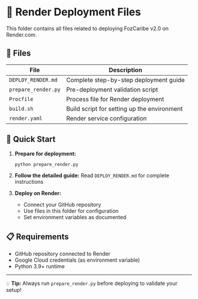 # 🚀 Render Deployment Files

This folder contains all files related to deploying FozCaribe v2.0 on Render.com.

## 📁 Files

| File | Description |
|------|-------------|
| `DEPLOY_RENDER.md` | Complete step-by-step deployment guide |
| `prepare_render.py` | Pre-deployment validation script |
| `Procfile` | Process file for Render deployment |
| `build.sh` | Build script for setting up the environment |
| `render.yaml` | Render service configuration |

## 🎯 Quick Start

1. **Prepare for deployment:**
   ```bash
   python prepare_render.py
   ```

2. **Follow the detailed guide:**
   Read `DEPLOY_RENDER.md` for complete instructions

3. **Deploy on Render:**
   - Connect your GitHub repository
   - Use files in this folder for configuration
   - Set environment variables as documented

## 📋 Requirements

- GitHub repository connected to Render
- Google Cloud credentials (as environment variable)
- Python 3.9+ runtime

---

💡 **Tip:** Always run `prepare_render.py` before deploying to validate your setup!
